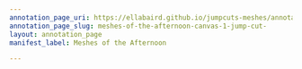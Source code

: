 ```yaml
---
annotation_page_uri: https://ellabaird.github.io/jumpcuts-meshes/annotations/meshes-of-the-afternoon-canvas-1-jump-cut-.json
annotation_page_slug: meshes-of-the-afternoon-canvas-1-jump-cut-
layout: annotation_page
manifest_label: Meshes of the Afternoon

---
```

